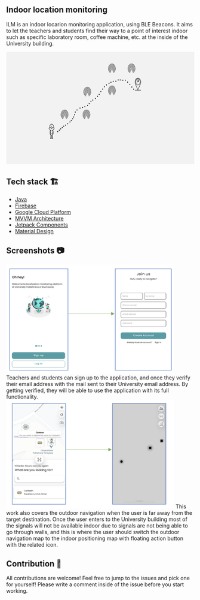 ## Indoor location monitoring

ILM is an indoor locarion monitoring application, using BLE Beacons. It aims to let the teachers and students find their way to a point of interest indoor such as specific laboratory room, coffee machine, etc. at the inside of the University building.

<img src="/arts/beacons.png" width="600" height="300">

## Tech stack 🏗
* [Java](https://docs.oracle.com/en/java/)
* [Firebase](https://firebase.google.com/)
* [Google Cloud Platform](https://cloud.google.com/)
* [MVVM Architecture](https://developer.android.com/jetpack/guide)
* [Jetpack Components](https://developer.android.com/jetpack)
* [Material Design](https://material.io/design)

## Screenshots 📷
<img src="/arts/onboarding.png" width="450" height="290">
Teachers and students can sign up to the application, and once they verify their email address 
with the mail sent to their University email address. By getting verified, they will be able to use the application with its full functionality.



<img src="/arts/main.png" width="450" height="290">
This work also covers the outdoor navigation when the user is far away from the target destination. Once the user enters to the University building most of the signals will not be available indoor due to signals are not being able to go through walls, and this is where the user should switch the outdoor navigation map to the indoor positioning map with floating action button with the related icon.

## Contribution 🙌
All contributions are welcome! Feel free to jump to the issues and pick one for yourself! Please write a comment inside of the issue before you start working.
